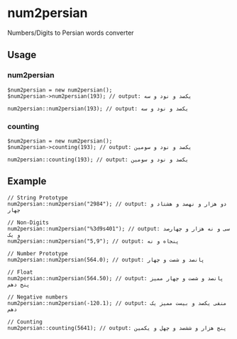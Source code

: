 # num2persian
Numbers/Digits to Persian words converter

## Usage
### num2persian
```
$num2persian = new num2persian();
$num2persian->num2persian(193); // output: یکصد و نود و سه
```
```
num2persian::num2persian(193); // output: یکصد و نود و سه
```
### counting
```
$num2persian = new num2persian();
$num2persian->counting(193); // output: یکصد و نود و سومین
```
```
num2persian::counting(193); // output: یکصد و نود و سومین
```
## Example
```
// String Prototype
num2persian::num2persian("2984"); // output: دو هزار و نهصد و هشتاد و چهار
```
```
// Non-Digits
num2persian::num2persian("%3d9s401"); // output: سی و نه هزار و چهارصد و یک
num2persian::num2persian("5,9"); // output: پنجاه و نه
```
```
// Number Prototype
num2persian::num2persian(564.0); // output: پانصد و شصت و چهار
```
```
// Float
num2persian::num2persian(564.50); // output: پانصد و شصت و چهار ممیز پنج دهم
```
```
// Negative numbers
num2persian::num2persian(-120.1); // output: منفی یکصد و بیست ممیز یک دهم
```
```
// Counting 
num2persian::counting(5641); // output: پنج هزار و ششصد و چهل و یکمین
```

